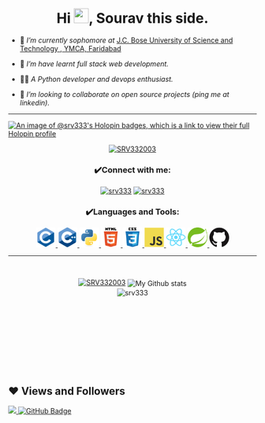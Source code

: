 <h1 align="center">Hi <img src="https://raw.githubusercontent.com/MartinHeinz/MartinHeinz/master/wave.gif" width="30px" height = "30px">, Sourav this side. </h1>


- 🔭 *I’m currently sophomore at* <a href="https://jcboseust.ac.in">J.C. Bose University of Science and Technology , YMCA, Faridabad</a>
- 🌱 *I’m have learnt full stack web development.*

- 👩‍💻 *A Python developer and devops enthusiast.*

- 👯 *I’m looking to collaborate on open source projects (ping me at linkedin).*


<hr>

[![An image of @srv333's Holopin badges, which is a link to view their full Holopin profile](https://holopin.me/srv333)](https://holopin.io/@srv333)

<p align="center"> <a href="https://github.com/ryo-ma/github-profile-trophy"><img src="https://github-profile-trophy.vercel.app/?username=SRV332003" alt="SRV332003" /></a> </p>
<h3 align="center">✔️Connect with me:</h3>
<p align="center">
<a href="https://www.linkedin.com/in/srv333/" target="blank"><img align="center" src="https://raw.githubusercontent.com/rahuldkjain/github-profile-readme-generator/master/src/images/icons/Social/linked-in-alt.svg" alt="srv333" height="30" width="40" /></a>
 <a href="https://github.com/SRV332003" target="blank"><img align="center" src="https://raw.githubusercontent.com/rahuldkjain/github-profile-readme-generator/master/src/images/icons/Social/github.svg" alt="srv333" height="30" width="40" /></a>
<br>

  <h3 align="center">✔️Languages and Tools:</h3>
<p align="center"> 
<a href="https://www.cprogramming.com/" target="_blank"> <img src="https://raw.githubusercontent.com/devicons/devicon/master/icons/c/c-original.svg" alt="c" width="40" height="40"/> </a> 
<a href="https://www.w3schools.com/cpp/" target="_blank"> <img src="https://raw.githubusercontent.com/devicons/devicon/master/icons/cplusplus/cplusplus-original.svg" alt="cplusplus" width="40" height="40"/> </a>  
<a href="https://www.python.org" target="_blank"> <img src="https://raw.githubusercontent.com/devicons/devicon/master/icons/python/python-original.svg" alt="python" width="40" height="40"/> </a> 
<a href="https://www.w3.org/html/" target="_blank"> <img src="https://raw.githubusercontent.com/devicons/devicon/master/icons/html5/html5-original-wordmark.svg" alt="html5" width="40" height="40"/> </a> 
<a href="https://www.w3schools.com/css/" target="_blank"> <img src="https://raw.githubusercontent.com/devicons/devicon/master/icons/css3/css3-original-wordmark.svg" alt="css3" width="40" height="40"/> </a> 
<a href="https://developer.mozilla.org/en-US/docs/Web/JavaScript" target="_blank"> 
<img src="https://raw.githubusercontent.com/devicons/devicon/master/icons/javascript/javascript-original.svg" alt="javascript" width="40" height="40"/> </a>
<a href="https://react.dev/learn" target="_blank"> 
<img src="https://raw.githubusercontent.com/devicons/devicon/master/icons/react/react-original.svg" alt="javascript" width="40" height="40"/> </a>
<a href="https://spring.io/" target="_blank"> 
<img src="https://raw.githubusercontent.com/devicons/devicon/master/icons/spring/spring-original.svg" alt="javascript" width="40" height="40"/> </a>
  <a href="#" target="_blank"><img  alt="GitHub" height="40" width="40" src="https://raw.githubusercontent.com/github/explore/78df643247d429f6cc873026c0622819ad797942/topics/github/github.png" /></a>
  <hr>
  
  

</p>

<br>
<p align="center"> <a href="https://github.com/ryo-ma/github-profile-trophy"><img src="https://github-readme-stats-sigma-five.vercel.app/api?username=SRV332003&show_icons=true&locale=en&theme=gruvbox" alt="SRV332003" /></a> 

<img alt="My Github stats" align="center" border-radius="40px" width="1000px" height="200px" src="https://github-readme-streak-stats.herokuapp.com/?user=SRV332003&layout=compact" alt="srv333" />
<br>
<img align="center" src="https://github-readme-stats-sigma-five.vercel.app/api/top-langs?username=SRV332003&show_icons=true&locale=en&layout=compact" alt="srv333" />
</p>
<br><br><br><br><br><br><br><br>

## ❤ Views and Followers
<a href="https://github.com/SRV332003/github-profile-views-counter">
    <img src="https://komarev.com/ghpvc/?username=SRV332003">
</a>
<a href="https://github.com/SRV332003?tab=followers"><img src="https://img.shields.io/github/followers/SRV332003?label=Followers&style=social" alt="GitHub Badge"></a>

